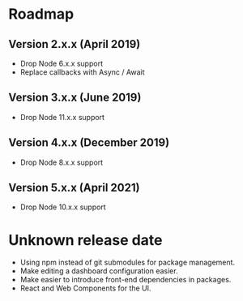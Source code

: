 # Roadmap

## Version 2.x.x (April 2019)
* Drop Node 6.x.x support
* Replace callbacks with Async / Await

## Version 3.x.x (June 2019)
* Drop Node 11.x.x support

## Version 4.x.x (December 2019)
* Drop Node 8.x.x support

## Version 5.x.x (April 2021)
* Drop Node 10.x.x support

# Unknown release date
* Using npm instead of git submodules for package management.
* Make editing a dashboard configuration easier.
* Make easier to introduce front-end dependencies in packages.
* React and Web Components for the UI.
